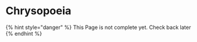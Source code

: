# Chrysopoeia

{% hint style="danger" %}
This Page is not complete yet. Check back later
{% endhint %}


